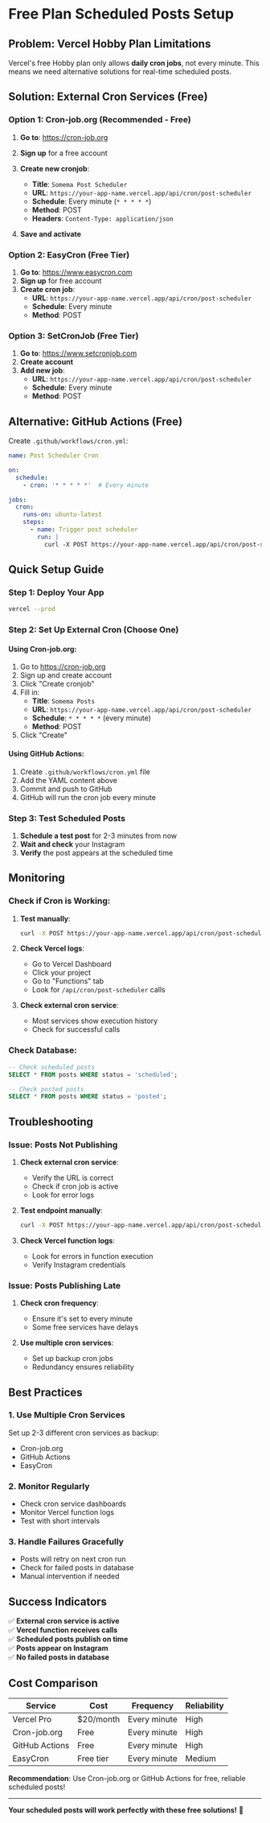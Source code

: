 # Free Plan Scheduled Posts Setup

## Problem: Vercel Hobby Plan Limitations

Vercel's free Hobby plan only allows **daily cron jobs**, not every minute. This means we need alternative solutions for real-time scheduled posts.

## Solution: External Cron Services (Free)

### Option 1: Cron-job.org (Recommended - Free)

1. **Go to**: https://cron-job.org
2. **Sign up** for a free account
3. **Create new cronjob**:
   - **Title**: `Somema Post Scheduler`
   - **URL**: `https://your-app-name.vercel.app/api/cron/post-scheduler`
   - **Schedule**: Every minute (`* * * * *`)
   - **Method**: POST
   - **Headers**: `Content-Type: application/json`

4. **Save and activate**

### Option 2: EasyCron (Free Tier)

1. **Go to**: https://www.easycron.com
2. **Sign up** for free account
3. **Create cron job**:
   - **URL**: `https://your-app-name.vercel.app/api/cron/post-scheduler`
   - **Schedule**: Every minute
   - **Method**: POST

### Option 3: SetCronJob (Free Tier)

1. **Go to**: https://www.setcronjob.com
2. **Create account**
3. **Add new job**:
   - **URL**: `https://your-app-name.vercel.app/api/cron/post-scheduler`
   - **Schedule**: Every minute
   - **Method**: POST

## Alternative: GitHub Actions (Free)

Create `.github/workflows/cron.yml`:

```yaml
name: Post Scheduler Cron

on:
  schedule:
    - cron: '* * * * *'  # Every minute

jobs:
  cron:
    runs-on: ubuntu-latest
    steps:
      - name: Trigger post scheduler
        run: |
          curl -X POST https://your-app-name.vercel.app/api/cron/post-scheduler
```

## Quick Setup Guide

### Step 1: Deploy Your App
```bash
vercel --prod
```

### Step 2: Set Up External Cron (Choose One)

#### Using Cron-job.org:
1. Go to https://cron-job.org
2. Sign up and create account
3. Click "Create cronjob"
4. Fill in:
   - **Title**: `Somema Posts`
   - **URL**: `https://your-app-name.vercel.app/api/cron/post-scheduler`
   - **Schedule**: `* * * * *` (every minute)
   - **Method**: POST
5. Click "Create"

#### Using GitHub Actions:
1. Create `.github/workflows/cron.yml` file
2. Add the YAML content above
3. Commit and push to GitHub
4. GitHub will run the cron job every minute

### Step 3: Test Scheduled Posts

1. **Schedule a test post** for 2-3 minutes from now
2. **Wait and check** your Instagram
3. **Verify** the post appears at the scheduled time

## Monitoring

### Check if Cron is Working:

1. **Test manually**:
   ```bash
   curl -X POST https://your-app-name.vercel.app/api/cron/post-scheduler
   ```

2. **Check Vercel logs**:
   - Go to Vercel Dashboard
   - Click your project
   - Go to "Functions" tab
   - Look for `/api/cron/post-scheduler` calls

3. **Check external cron service**:
   - Most services show execution history
   - Check for successful calls

### Check Database:

```sql
-- Check scheduled posts
SELECT * FROM posts WHERE status = 'scheduled';

-- Check posted posts
SELECT * FROM posts WHERE status = 'posted';
```

## Troubleshooting

### Issue: Posts Not Publishing

1. **Check external cron service**:
   - Verify the URL is correct
   - Check if cron job is active
   - Look for error logs

2. **Test endpoint manually**:
   ```bash
   curl -X POST https://your-app-name.vercel.app/api/cron/post-scheduler
   ```

3. **Check Vercel function logs**:
   - Look for errors in function execution
   - Verify Instagram credentials

### Issue: Posts Publishing Late

1. **Check cron frequency**:
   - Ensure it's set to every minute
   - Some free services have delays

2. **Use multiple cron services**:
   - Set up backup cron jobs
   - Redundancy ensures reliability

## Best Practices

### 1. Use Multiple Cron Services
Set up 2-3 different cron services as backup:
- Cron-job.org
- GitHub Actions
- EasyCron

### 2. Monitor Regularly
- Check cron service dashboards
- Monitor Vercel function logs
- Test with short intervals

### 3. Handle Failures Gracefully
- Posts will retry on next cron run
- Check for failed posts in database
- Manual intervention if needed

## Success Indicators

✅ **External cron service is active**  
✅ **Vercel function receives calls**  
✅ **Scheduled posts publish on time**  
✅ **Posts appear on Instagram**  
✅ **No failed posts in database**  

## Cost Comparison

| Service | Cost | Frequency | Reliability |
|---------|------|-----------|-------------|
| Vercel Pro | $20/month | Every minute | High |
| Cron-job.org | Free | Every minute | High |
| GitHub Actions | Free | Every minute | High |
| EasyCron | Free tier | Every minute | Medium |

**Recommendation**: Use Cron-job.org or GitHub Actions for free, reliable scheduled posts!

---

**Your scheduled posts will work perfectly with these free solutions!** 🎉 